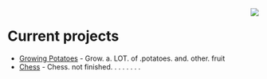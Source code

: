 <img align="right" src="https://github-readme-stats.vercel.app/api/top-langs/?username=PetteriKiiski&layout=compact&langs_count=5" />

# Current projects
- [Growing Potatoes](https://github.com/PetteriKiiski/GrowingPotatoes) - Grow. a. LOT. of .potatoes. and. other. fruit
- [Chess](https://github.com/PetteriKiiski/Chess) - Chess. not finished. . . . . . . .
